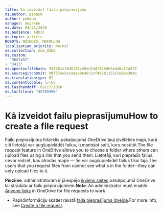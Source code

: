 ```yaml
---
title: Kā izveidot failu pieprasījumu
ms.author: pebaum
author: pebaum
manager: mnirkhe
ms.date: 04/21/2020
ms.audience: Admin
ms.topic: article
ROBOTS: NOINDEX, NOFOLLOW
localization_priority: Normal
ms.collection: Adm_O365
ms.custom:
- "9001432"
- "3413"
ms.openlocfilehash: 933681a19d8128c49ed1ddf4494b64d46c12a5f9
ms.sourcegitcommit: 90f37eebec9aaa9e49c2cf4d201152c5e20e384b
ms.translationtype: MT
ms.contentlocale: lv-LV
ms.lasthandoff: 08/17/2020
ms.locfileid: "46785996"
---
```

# <a name="how-to-create-a-file-request"></a><span data-ttu-id="1022b-102">Kā izveidot failu pieprasījumu</span><span class="sxs-lookup"><span data-stu-id="1022b-102">How to create a file request</span></span>

<span data-ttu-id="1022b-103">Failu pieprasījuma līdzeklis pakalpojumā OneDrive ļauj izvēlēties mapi, kurā citi lietotāji var augšupielādēt failus, izmantojot saiti, kuru nosūtāt.</span><span class="sxs-lookup"><span data-stu-id="1022b-103">The file request feature in OneDrive allows you to choose a folder where others can upload files using a link that you send them.</span></span> <span data-ttu-id="1022b-104">Lietotāji, kuri pieprasīs failus, nevar redzēt, kas atrodas mapē — tie var augšupielādēt failus tikai tajā.</span><span class="sxs-lookup"><span data-stu-id="1022b-104">The users that you request files from cannot see what's in the folder--they can only upload files to it.</span></span>

<span data-ttu-id="1022b-105">**Piezīme**. administratoram ir jāiespējo [ikviens saites](https://docs.microsoft.com/sharepoint/turn-external-sharing-on-or-off) pakalpojumā OneDrive, lai strādātu ar failu pieprasījumiem.</span><span class="sxs-lookup"><span data-stu-id="1022b-105">**Note**: An administrator must enable [Anyone links](https://docs.microsoft.com/sharepoint/turn-external-sharing-on-or-off) in OneDrive for file requests to work.</span></span>

- <span data-ttu-id="1022b-106">Papildinformāciju skatiet rakstā [faila pieprasījuma izveide](https://support.office.com/article/create-a-file-request-f54aa7f8-2589-4421-b351-d415fc3b83af).</span><span class="sxs-lookup"><span data-stu-id="1022b-106">For more info, see [Create a file request](https://support.office.com/article/create-a-file-request-f54aa7f8-2589-4421-b351-d415fc3b83af).</span></span>
